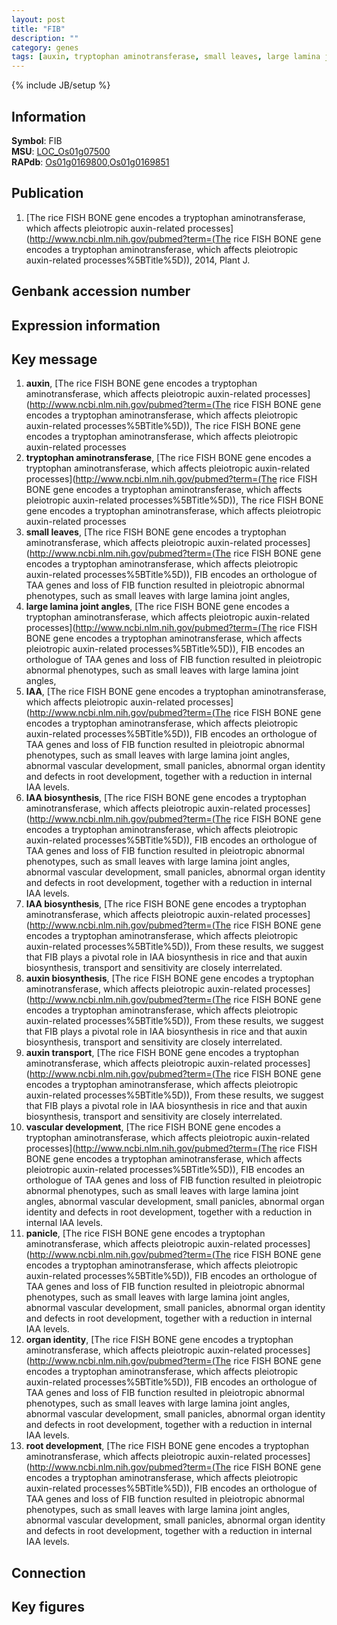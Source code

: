 ```yaml
---
layout: post
title: "FIB"
description: ""
category: genes
tags: [auxin, tryptophan aminotransferase, small leaves, large lamina joint angles, IAA, IAA biosynthesis, auxin biosynthesis, auxin transport, vascular development, panicle, organ identity, root development]
---
```

{% include JB/setup %}

## Information
__Symbol__: FIB  
__MSU__: [LOC_Os01g07500](http://rice.plantbiology.msu.edu/cgi-bin/ORF_infopage.cgi?orf=LOC_Os01g07500)  
__RAPdb__: [Os01g0169800](http://rapdb.dna.affrc.go.jp/viewer/gbrowse_details/irgsp1?name=Os01g0169800),[Os01g0169851](http://rapdb.dna.affrc.go.jp/viewer/gbrowse_details/irgsp1?name=Os01g0169851)  

## Publication
1. [The rice FISH BONE gene encodes a tryptophan aminotransferase, which affects pleiotropic auxin-related processes](http://www.ncbi.nlm.nih.gov/pubmed?term=(The rice FISH BONE gene encodes a tryptophan aminotransferase, which affects pleiotropic auxin-related processes%5BTitle%5D)), 2014, Plant J.

## Genbank accession number

## Expression information

## Key message
1. __auxin__, [The rice FISH BONE gene encodes a tryptophan aminotransferase, which affects pleiotropic auxin-related processes](http://www.ncbi.nlm.nih.gov/pubmed?term=(The rice FISH BONE gene encodes a tryptophan aminotransferase, which affects pleiotropic auxin-related processes%5BTitle%5D)), The rice FISH BONE gene encodes a tryptophan aminotransferase, which affects pleiotropic auxin-related processes
2. __tryptophan aminotransferase__, [The rice FISH BONE gene encodes a tryptophan aminotransferase, which affects pleiotropic auxin-related processes](http://www.ncbi.nlm.nih.gov/pubmed?term=(The rice FISH BONE gene encodes a tryptophan aminotransferase, which affects pleiotropic auxin-related processes%5BTitle%5D)), The rice FISH BONE gene encodes a tryptophan aminotransferase, which affects pleiotropic auxin-related processes
3. __small leaves__, [The rice FISH BONE gene encodes a tryptophan aminotransferase, which affects pleiotropic auxin-related processes](http://www.ncbi.nlm.nih.gov/pubmed?term=(The rice FISH BONE gene encodes a tryptophan aminotransferase, which affects pleiotropic auxin-related processes%5BTitle%5D)), FIB encodes an orthologue of TAA genes and loss of FIB function resulted in pleiotropic abnormal phenotypes, such as small leaves with large lamina joint angles, 
4. __large lamina joint angles__, [The rice FISH BONE gene encodes a tryptophan aminotransferase, which affects pleiotropic auxin-related processes](http://www.ncbi.nlm.nih.gov/pubmed?term=(The rice FISH BONE gene encodes a tryptophan aminotransferase, which affects pleiotropic auxin-related processes%5BTitle%5D)), FIB encodes an orthologue of TAA genes and loss of FIB function resulted in pleiotropic abnormal phenotypes, such as small leaves with large lamina joint angles, 
5. __IAA__, [The rice FISH BONE gene encodes a tryptophan aminotransferase, which affects pleiotropic auxin-related processes](http://www.ncbi.nlm.nih.gov/pubmed?term=(The rice FISH BONE gene encodes a tryptophan aminotransferase, which affects pleiotropic auxin-related processes%5BTitle%5D)), FIB encodes an orthologue of TAA genes and loss of FIB function resulted in pleiotropic abnormal phenotypes, such as small leaves with large lamina joint angles, abnormal vascular development, small panicles, abnormal organ identity and defects in root development, together with a reduction in internal IAA levels.
6. __IAA biosynthesis__, [The rice FISH BONE gene encodes a tryptophan aminotransferase, which affects pleiotropic auxin-related processes](http://www.ncbi.nlm.nih.gov/pubmed?term=(The rice FISH BONE gene encodes a tryptophan aminotransferase, which affects pleiotropic auxin-related processes%5BTitle%5D)), FIB encodes an orthologue of TAA genes and loss of FIB function resulted in pleiotropic abnormal phenotypes, such as small leaves with large lamina joint angles, abnormal vascular development, small panicles, abnormal organ identity and defects in root development, together with a reduction in internal IAA levels.
7. __IAA biosynthesis__, [The rice FISH BONE gene encodes a tryptophan aminotransferase, which affects pleiotropic auxin-related processes](http://www.ncbi.nlm.nih.gov/pubmed?term=(The rice FISH BONE gene encodes a tryptophan aminotransferase, which affects pleiotropic auxin-related processes%5BTitle%5D)), From these results, we suggest that FIB plays a pivotal role in IAA biosynthesis in rice and that auxin biosynthesis, transport and sensitivity are closely interrelated.
8. __auxin biosynthesis__, [The rice FISH BONE gene encodes a tryptophan aminotransferase, which affects pleiotropic auxin-related processes](http://www.ncbi.nlm.nih.gov/pubmed?term=(The rice FISH BONE gene encodes a tryptophan aminotransferase, which affects pleiotropic auxin-related processes%5BTitle%5D)), From these results, we suggest that FIB plays a pivotal role in IAA biosynthesis in rice and that auxin biosynthesis, transport and sensitivity are closely interrelated.
9. __auxin transport__, [The rice FISH BONE gene encodes a tryptophan aminotransferase, which affects pleiotropic auxin-related processes](http://www.ncbi.nlm.nih.gov/pubmed?term=(The rice FISH BONE gene encodes a tryptophan aminotransferase, which affects pleiotropic auxin-related processes%5BTitle%5D)), From these results, we suggest that FIB plays a pivotal role in IAA biosynthesis in rice and that auxin biosynthesis, transport and sensitivity are closely interrelated.
10. __vascular development__, [The rice FISH BONE gene encodes a tryptophan aminotransferase, which affects pleiotropic auxin-related processes](http://www.ncbi.nlm.nih.gov/pubmed?term=(The rice FISH BONE gene encodes a tryptophan aminotransferase, which affects pleiotropic auxin-related processes%5BTitle%5D)), FIB encodes an orthologue of TAA genes and loss of FIB function resulted in pleiotropic abnormal phenotypes, such as small leaves with large lamina joint angles, abnormal vascular development, small panicles, abnormal organ identity and defects in root development, together with a reduction in internal IAA levels.
11. __panicle__, [The rice FISH BONE gene encodes a tryptophan aminotransferase, which affects pleiotropic auxin-related processes](http://www.ncbi.nlm.nih.gov/pubmed?term=(The rice FISH BONE gene encodes a tryptophan aminotransferase, which affects pleiotropic auxin-related processes%5BTitle%5D)), FIB encodes an orthologue of TAA genes and loss of FIB function resulted in pleiotropic abnormal phenotypes, such as small leaves with large lamina joint angles, abnormal vascular development, small panicles, abnormal organ identity and defects in root development, together with a reduction in internal IAA levels.
12. __organ identity__, [The rice FISH BONE gene encodes a tryptophan aminotransferase, which affects pleiotropic auxin-related processes](http://www.ncbi.nlm.nih.gov/pubmed?term=(The rice FISH BONE gene encodes a tryptophan aminotransferase, which affects pleiotropic auxin-related processes%5BTitle%5D)), FIB encodes an orthologue of TAA genes and loss of FIB function resulted in pleiotropic abnormal phenotypes, such as small leaves with large lamina joint angles, abnormal vascular development, small panicles, abnormal organ identity and defects in root development, together with a reduction in internal IAA levels.
13. __root development__, [The rice FISH BONE gene encodes a tryptophan aminotransferase, which affects pleiotropic auxin-related processes](http://www.ncbi.nlm.nih.gov/pubmed?term=(The rice FISH BONE gene encodes a tryptophan aminotransferase, which affects pleiotropic auxin-related processes%5BTitle%5D)), FIB encodes an orthologue of TAA genes and loss of FIB function resulted in pleiotropic abnormal phenotypes, such as small leaves with large lamina joint angles, abnormal vascular development, small panicles, abnormal organ identity and defects in root development, together with a reduction in internal IAA levels.

## Connection

## Key figures


